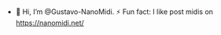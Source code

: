 - 👋 Hi, I’m @Gustavo-NanoMidi.
   ⚡ Fun fact: I like post midis on https://nanomidi.net/

<!---
Gustavo-NanoMidi/Gustavo-NanoMidi is a ✨ special ✨ repository because its `README.md` (this file) appears on your GitHub profile.
You can click the Preview link to take a look at your changes.
--->
